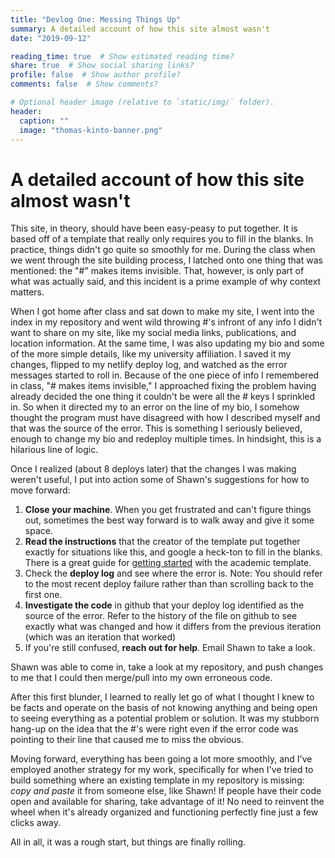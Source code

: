 ```yaml
---
title: "Devlog One: Messing Things Up" 
summary: A detailed account of how this site almost wasn't
date: "2019-09-12"

reading_time: true  # Show estimated reading time?
share: true  # Show social sharing links?
profile: false  # Show author profile?
comments: false  # Show comments?

# Optional header image (relative to `static/img/` folder).
header:
  caption: ""
  image: "thomas-kinto-banner.png"
---
```


# A detailed account of how this site almost wasn't


This site, in theory, should have been easy-peasy to put together. It is based off of a template that really only requires you to fill in the blanks. In practice, things didn't go quite so smoothly for me. During the class when we went through the site building process, I latched onto one thing that was mentioned: the "#" makes items invisible. That, however, is only part of what was actually said, and this incident is a prime example of why context matters. 

When I got home after class and sat down to make my site, I went into the index in my repository and went wild throwing #'s infront of any info I didn't want to share on my site, like my social media links, publications, and location information. At the same time, I was also updating my bio and some of the more simple details, like my university affiliation. I saved it my changes, flipped to my netlify deploy log, and watched as the error messages started to roll in. Because of the one piece of info I remembered in class, "# makes items invisible," I approached fixing the problem having already decided the one thing it couldn't be were all the # keys I sprinkled in. So when it directed my to an error on the line of my bio, I somehow thought the program must have disagreed with how I described myself and that was the source of the error. This is something I seriously believed, enough to change my bio and redeploy multiple times. In hindsight, this is a hilarious line of logic. 

Once I realized (about 8 deploys later) that the changes I was making weren't useful, I put into action some of Shawn's suggestions for how to move forward:

1. **Close your machine**. When you get frustrated and can't figure things out, sometimes the best way forward is to walk away and give it some space. 
2. **Read the instructions** that the creator of the template put together exactly for situations like this, and google a heck-ton to fill in the blanks. There is a great guide for [getting started](https://sourcethemes.com/academic/docs/) with the academic template.  
3. Check the **deploy log** and see where the error is. Note: You should refer to the most recent deploy failure rather than than scrolling back to the first one. 
4. **Investigate the code** in github that your deploy log identified as the source of the error. Refer to the history of the file on github to see exactly what was changed and how it differs from the previous iteration (which was an iteration that worked)
5. If you're still confused, **reach out for help**. Email Shawn to take a look. 

Shawn was able to come in, take a look at my repository, and push changes to me that I could then merge/pull into my own erroneous code. 

After this first blunder, I learned to really let go of what I thought I knew to be facts and operate on the basis of not knowing anything and being open to seeing everything as a potential problem or solution. It was my stubborn hang-up on the idea that the #'s were right even if the error code was pointing to their line that caused me to miss the obvious. 

Moving forward, everything has been going a lot more smoothly, and I've employed another strategy for my work, specifically for when I've tried to build something where an existing template in my repository is missing: *copy and paste* it from someone else, like Shawn! If people have their code open and available for sharing, take advantage of it! No need to reinvent the wheel when it's already organized and functioning perfectly fine just a few clicks away. 

All in all, it was a rough start, but things are finally rolling. 

